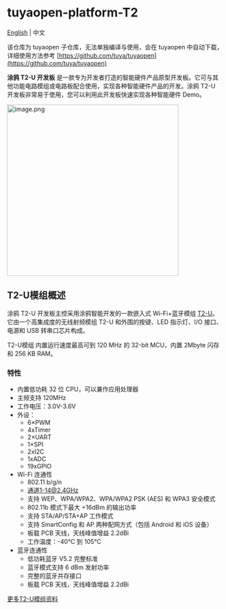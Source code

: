 # tuyaopen-platform-T2

[English](https://github.com/tuya/T2/blob/master/README.md) | 中文

该仓库为 tuyaopen 子仓库，无法单独编译与使用，会在 tuyaopen 中自动下载，详细使用方法参考 [https://github.com/tuya/tuyaopen](https://github.com/tuya/tuyaopen)

**涂鸦 T2-U 开发板** 是一款专为开发者打造的智能硬件产品原型开发板。它可与其他功能电路模组或电路板配合使用，实现各种智能硬件产品的开发。涂鸦 T2-U 开发板非常易于使用，您可以利用此开发板快速实现各种智能硬件 Demo。

<img alt="image.png" src="https://airtake-public-data-1254153901.cos.ap-shanghai.myqcloud.com/content-platform/hestia/16781047011ffea0d5520.png" width="400">

## T2-U模组概述
涂鸦 T2-U 开发板主控采用涂鸦智能开发的一款嵌入式 Wi-Fi+蓝牙模组 [T2-U](https://developer.tuya.com/en/docs/iot/T2-U-module-datasheet?id=Kce1tncb80ldq)。它由一个高集成度的无线射频模组 T2-U 和外围的按键、LED 指示灯、I/O 接口、电源和 USB 转串口芯片构成。

T2-U模组 内置运行速度最高可到 120 MHz 的 32-bit MCU，内置 2Mbyte 闪存和 256 KB RAM。

### 特性

- 内置低功耗 32 位 CPU，可以兼作应用处理器
- 主频支持 120MHz
- 工作电压：3.0V-3.6V
- 外设：
  - 6×PWM
  - 4xTimer
  - 2×UART
  - 1×SPI
  - 2xI2C
  - 1xADC
  - 19xGPIO
- Wi-Fi 连通性
  - 802.11 b/g/n
  - 通道1-14@2.4GHz
  - 支持 WEP、WPA/WPA2、WPA/WPA2 PSK (AES) 和 WPA3 安全模式
  - 802.11b 模式下最大 +16dBm 的输出功率
  - 支持 STA/AP/STA+AP 工作模式
  - 支持 SmartConfig 和 AP 两种配网方式（包括 Android 和 iOS 设备）
  - 板载 PCB 天线，天线峰值增益 2.2dBi
  - 工作温度：-40℃ 到 105℃
- 蓝牙连通性
  - 低功耗蓝牙 V5.2 完整标准
  - 蓝牙模式支持 6 dBm 发射功率
  - 完整的蓝牙共存接口
  - 板载 PCB 天线，天线峰值增益 2.2dBi

[更多T2-U模组资料](https://developer.tuya.com/cn/docs/iot/T2-U-module-datasheet?id=Kce1tncb80ldq)
